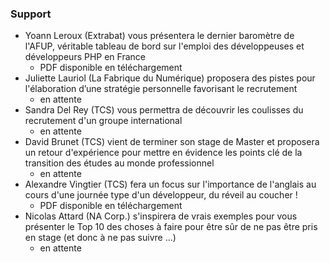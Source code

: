 
### Support

- Yoann Leroux (Extrabat) vous présentera le dernier baromètre de l'AFUP, véritable tableau de bord sur l'emploi des développeuses et développeurs PHP en France
   - PDF disponible en téléchargement
- Juliette Lauriol (La Fabrique du Numérique) proposera des pistes pour l'élaboration d’une stratégie personnelle favorisant le recrutement
  - en attente
- Sandra Del Rey (TCS) vous permettra de découvrir les coulisses du recrutement d'un groupe international
  - en attente
- David Brunet (TCS) vient de terminer son stage de Master et proposera un retour d'expérience pour mettre en évidence les points clé de la transition des études au monde professionnel
  - en attente
- Alexandre Vingtier (TCS) fera un focus sur l'importance de l'anglais au cours d'une journée type d'un développeur, du réveil au coucher !
     - PDF disponible en téléchargement
- Nicolas Attard (NA Corp.) s'inspirera de vrais exemples pour vous présenter le Top 10 des choses à faire pour être sûr de ne pas être pris en stage (et donc à ne pas suivre ...)
  - en attente
